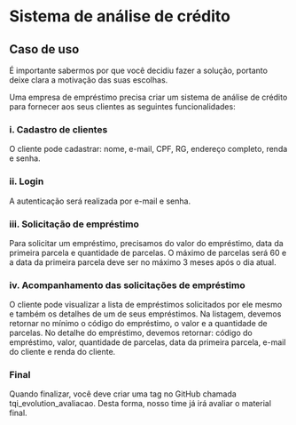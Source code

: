 # Sistema de análise de crédito

## Caso de uso

É importante sabermos por que você decidiu fazer a solução, portanto deixe clara a motivação das suas escolhas. 

Uma empresa de empréstimo precisa criar um sistema de análise de crédito para fornecer aos seus clientes as seguintes funcionalidades:
### i. Cadastro de clientes 

O cliente pode cadastrar: nome, e-mail, CPF, RG, endereço completo, renda e senha.
### ii. Login

A autenticação será realizada por e-mail e senha.
### iii. Solicitação de empréstimo

Para solicitar um empréstimo, precisamos do valor do empréstimo, data da primeira parcela e quantidade de parcelas. 
O máximo de parcelas será 60 e a data da primeira parcela deve ser no máximo 3 meses após o dia atual.

### iv. Acompanhamento das solicitações de empréstimo

O cliente pode visualizar a lista de empréstimos solicitados por ele mesmo e também os detalhes de um de seus empréstimos.
Na listagem, devemos retornar no mínimo o código do empréstimo, o valor e a quantidade de parcelas.
No detalhe do empréstimo, devemos retornar: código do empréstimo, valor, quantidade de parcelas, data da primeira parcela, e-mail do cliente e renda do cliente.

### Final

Quando finalizar, você deve criar uma tag no GitHub chamada tqi_evolution_avaliacao. Desta forma, nosso time já irá avaliar o material final.